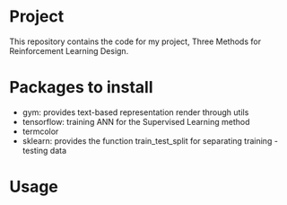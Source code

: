 # Project

This repository contains the code for my project, Three Methods for Reinforcement Learning Design.

# Packages to install
- gym: provides text-based representation render through utils
- tensorflow: training ANN for the Supervised Learning method
- termcolor
- sklearn: provides the function train_test_split for separating training - testing data

# Usage
